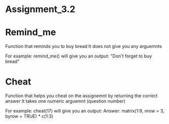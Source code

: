 # Assignment_3.2
# Remind_me 
Function that reminds you to buy bread
It does not give you any arguemnts

For example: 
remind_me() will give you an output: "Don't forget to buy bread"

# Cheat
Function that helps you cheat on the assignemnt by returning the correct answer
It takes one numeric arguemnt (question number)

For example: 
cheat(17) will give you an output: Answer: matrix(1:9, nrow = 3, byrow = TRUE) * c(1:3)
